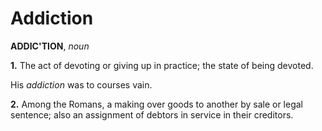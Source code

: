 # Addiction

**ADDIC'TION**, _noun_

**1.** The act of devoting or giving up in practice; the state of being devoted.

His _addiction_ was to courses vain.

**2.** Among the Romans, a making over goods to another by sale or legal sentence; also an assignment of debtors in service in their creditors.